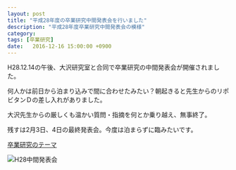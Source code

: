 ```yaml
---
layout: post
title: "平成28年度の卒業研究中間発表会を行いました"
description: "平成28年度卒業研究中間発表会の模様"
category:
tags: [卒業研究]
date:   2016-12-16 15:00:00 +0900
---
```

H28.12.14の午後、大沢研究室と合同で卒業研究の中間発表会が開催されました。

何人かは前日から泊まり込みで間に合わせたみたい？朝起きると先生からのリポビタンＤの差し入れがありました。

大沢先生からの厳しくも温かい質問・指摘を何とか乗り越え、無事終了。

残すは2月3日、4日の最終発表会。今度は泊まらずに臨みたいです。

[卒業研究のテーマ](/member)

![H28中間発表会](../../../images/20161214interim_report.jpg)
